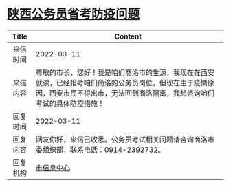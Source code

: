 # <a href="http://www.shangluo.gov.cn/zmhd/ldxxxx.jsp?urltype=leadermail.LeaderMailContentUrl&wbtreeid=1112&leadermailid=8812">陕西公务员省考防疫问题</a>
|Title|Content|
|:---:|---|
|来信时间|2022-03-11|
|来信内容|尊敬的市长，您好！我是咱们商洛市的生源，我现在在西安就读，已经报考咱们商洛的公务员岗位，但现在由于疫情原因，西安市民不得出市，无法回到商洛隔离，我想咨询咱们考试的具体防疫措施！|
|回复时间|2022-03-11|
|回复内容|网友你好，来信已收悉。公务员考试相关问题请咨询商洛市委组织部，联系电话：0914-2392732。|
|回复机构|<a href="../../categories/agencies/市信息中心.md">市信息中心</a>|
